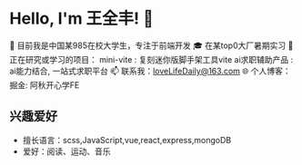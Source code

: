 # Hello, I'm 王全丰! 👋

🌱 目前我是中国某985在校大学生，专注于前端开发
🎓 在某top0大厂暑期实习
🔭 正在研究或学习的项目：
mini-vite : 复刻迷你版脚手架工具vite
 ai求职辅助产品 : ai能力结合, 一站式求职平台
📫 联系我：loveLifeDaily@163.com
🌐 个人博客：掘金: 阿秋开心学FE

## 兴趣爱好
- 擅长语言：scss,JavaScript,vue,react,express,mongoDB
- 爱好：阅读、运动、音乐
